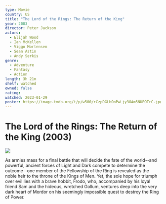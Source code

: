 ```yaml
---
type: Movie
country: US
title: "The Lord of the Rings: The Return of the King"
year: 2003
director: Peter Jackson
actors:
  - Elijah Wood
  - Ian McKellen
  - Viggo Mortensen
  - Sean Astin
  - Andy Serkis
genre:
  - Adventure
  - Fantasy
  - Action
length: 3h 21m
shelf: watched
owned: false
rating:
watched: 2023-01-29
poster: https://image.tmdb.org/t/p/w500/rCzpDGLbOoPwLjy3OAm5NUPOTrC.jpg
---
```


# The Lord of the Rings: The Return of the King (2003)

![](https://image.tmdb.org/t/p/w500/rCzpDGLbOoPwLjy3OAm5NUPOTrC.jpg)

As armies mass for a final battle that will decide the fate of the world--and powerful, ancient forces of Light and Dark compete to determine the outcome--one member of the Fellowship of the Ring is revealed as the noble heir to the throne of the Kings of Men. Yet, the sole hope for triumph over evil lies with a brave hobbit, Frodo, who, accompanied by his loyal friend Sam and the hideous, wretched Gollum, ventures deep into the very dark heart of Mordor on his seemingly impossible quest to destroy the Ring of Power.​